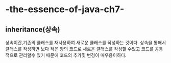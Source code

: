 <h1>-the-essence-of-java-ch7-</h1>
<h2>inheritance(상속)</h2>
상속이란,기존의 클래스를 재사용하여 새로운 클래스를 작성하는 것이다. 상속을 통해서 클래스를 작성하면 보다 적은 양의 코드로 새로운 클래스를 작성할 수있고 코드를 공통적으로 관리할수 있기 때문에 코드의 추가및 변경이 매우용이하다.
